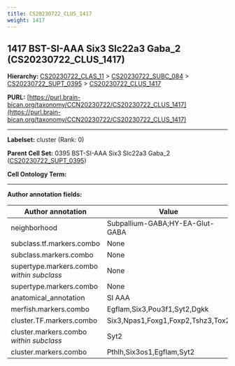 ```yaml
---
title: CS20230722_CLUS_1417
weight: 1417
---
```

## 1417 BST-SI-AAA Six3 Slc22a3 Gaba_2 (CS20230722_CLUS_1417)
<b>Hierarchy: </b>
[CS20230722_CLAS_11](../CS20230722_CLAS_11) >
[CS20230722_SUBC_084](../CS20230722_SUBC_084) >
[CS20230722_SUPT_0395](../CS20230722_SUPT_0395) >
[CS20230722_CLUS_1417](../CS20230722_CLUS_1417)

**PURL:** [https://purl.brain-bican.org/taxonomy/CCN20230722/CS20230722_CLUS_1417](https://purl.brain-bican.org/taxonomy/CCN20230722/CS20230722_CLUS_1417)

---


**Labelset:** cluster (Rank: 0)

**Parent Cell Set:** 0395 BST-SI-AAA Six3 Slc22a3 Gaba_2 ([CS20230722_SUPT_0395](../CS20230722_SUPT_0395))



**Cell Ontology Term:** 

[MARKER GENES.]: #


---

[TRANSFERRED ANNOTATIONS.]: #


[AUTHOR ANNOTATION FIELDS.]: #


**Author annotation fields:**

| Author annotation | Value |
|-------------------|-------|
|neighborhood|Subpallium-GABA;HY-EA-Glut-GABA|
|subclass.tf.markers.combo|None|
|subclass.markers.combo|None|
|supertype.markers.combo _within subclass_|None|
|supertype.markers.combo|None|
|anatomical_annotation|SI AAA|
|merfish.markers.combo|Egflam,Six3,Pou3f1,Syt2,Dgkk|
|cluster.TF.markers.combo|Six3,Npas1,Foxg1,Foxp2,Tshz3,Tox2|
|cluster.markers.combo _within subclass_|Syt2|
|cluster.markers.combo|Pthlh,Six3os1,Egflam,Syt2|
